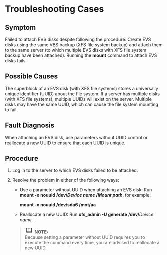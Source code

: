 # Troubleshooting Cases<a name="EN-US_TOPIC_0035111666"></a>

## Symptom<a name="section2019936218759"></a>

Failed to attach EVS disks despite following the procedure: Create EVS disks using the same VBS backup \(XFS file system backup\) and attach them to the same server \(to which multiple EVS disks with XFS file system backup have been attached\). Running the  **mount**  command to attach EVS disks fails.

## Possible Causes<a name="section3606783818917"></a>

The superblock of an EVS disk \(with XFS file systems\) stores a universally unique identifier \(UUID\) about the file system. If a server has multiple disks \(with XFS file systems\), multiple UUIDs will exist on the server. Multiple disks may have the same UUID, which can cause the file system mounting to fail.

## Fault Diagnosis<a name="section56169881181031"></a>

When attaching an EVS disk, use parameters without UUID control or reallocate a new UUID to ensure that each UUID is unique.

## Procedure<a name="section49413786181113"></a>

1.  Log in to the server to which EVS disks failed to be attached.
2.  Resolve the problem in either of the following ways:

    -   Use a parameter without UUID when attaching an EVS disk: Run  **mount -o nouuid /dev/_Device name_  /_Mount path_**, for example:

        **mount -o nouuid /dev/sda6 /mnt/aa**

    -   Reallocate a new UUID: Run  **xfs\_admin -U generate /dev/**_Device name_.

    >![](public_sys-resources/icon-note.gif) **NOTE:**   
    >Because setting a parameter without UUID requires you to execute the command every time, you are advised to reallocate a new UUID.  


